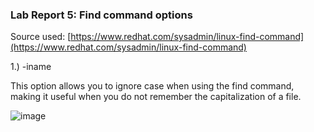 ### Lab Report 5: Find command options
Source used: [https://www.redhat.com/sysadmin/linux-find-command](https://www.redhat.com/sysadmin/linux-find-command)

1.) -iname

This option allows you to ignore case when using the find command, making it useful when you do not remember the capitalization of a file.

![image](/assets/report-5/iname1)
